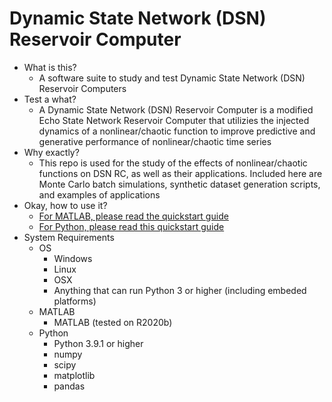 # Dynamic State Network (DSN) Reservoir Computer 

* What is this?
    * A software suite to study and test Dynamic State Network (DSN) Reservoir Computers
* Test a what?
    * A Dynamic State Network (DSN) Reservoir Computer is a modified Echo State Network Reservoir Computer that utilizies the injected dynamics of a nonlinear/chaotic function to improve predictive and generative performance of nonlinear/chaotic time series
* Why exactly?
    * This repo is used for the study of the effects of nonlinear/chaotic functions on DSN RC, as well as their applications. Included here are Monte Carlo batch simulations, synthetic dataset generation scripts, and examples of applications
* Okay, how to use it?
    * [For MATLAB, please read the quickstart guide](MATLAB/docs/quickstart.md)
    * [For Python, please read this quickstart guide](Python/docs/quickstart.md)
* System Requirements
    * OS
        * Windows
        * Linux
        * OSX
        * Anything that can run Python 3 or higher (including embeded platforms)
    * MATLAB
        * MATLAB (tested on R2020b)
    * Python
        * Python 3.9.1 or higher
        * numpy
        * scipy
        * matplotlib
        * pandas